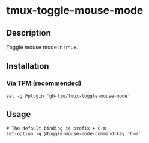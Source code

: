 # tmux-toggle-mouse-mode

## Description

Toggle mouse mode in tmux.

## Installation

### Via TPM (recommended)

``` tmux
set -g @plugin 'gh-liu/tmux-toggle-mouse-mode'
```

## Usage

``` tmux
# The default binding is prefix + C-m
set-option -g @toggle-mouse-mode-command-key 'C-m'
```